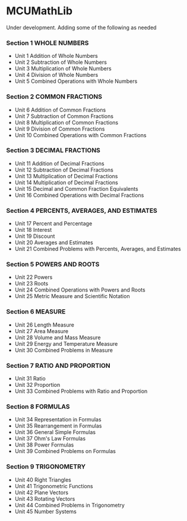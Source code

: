 # MCUMathLib

Under development. Adding some of the following as needed

### Section 1 WHOLE NUMBERS
* Unit 1 Addition of Whole Numbers
* Unit 2 Subtraction of Whole Numbers
* Unit 3 Multiplication of Whole Numbers
* Unit 4 Division of Whole Numbers
* Unit 5 Combined Operations with Whole Numbers

### Section 2 COMMON FRACTIONS
* Unit 6 Addition of Common Fractions
* Unit 7 Subtraction of Common Fractions
* Unit 8 Multiplication of Common Fractions
* Unit 9 Division of Common Fractions
* Unit 10 Combined Operations with Common Fractions

### Section 3 DECIMAL FRACTIONS
* Unit 11 Addition of Decimal Fractions
* Unit 12 Subtraction of Decimal Fractions
* Unit 13 Multiplication of Decimal Fractions
* Unit 14 Multiplication of Decimal Fractions
* Unit 15 Decimal and Common Fraction Equivalents
* Unit 16 Combined Operations with Decimal Fractions

### Section 4 PERCENTS, AVERAGES, AND ESTIMATES
* Unit 17 Percent and Percentage
* Unit 18 Interest
* Unit 19 Discount
* Unit 20 Averages and Estimates
* Unit 21 Combined Problems with Percents, Averages, and Estimates

### Section 5 POWERS AND ROOTS
* Unit 22 Powers
* Unit 23 Roots
* Unit 24 Combined Operations with Powers and Roots
* Unit 25 Metric Measure and Scientific Notation

### Section 6 MEASURE
* Unit 26 Length Measure
* Unit 27 Area Measure
* Unit 28 Volume and Mass Measure
* Unit 29 Energy and Temperature Measure
* Unit 30 Combined Problems in Measure

### Section 7 RATIO AND PROPORTION
* Unit 31 Ratio
* Unit 32 Proportion
* Unit 33 Combined Problems with Ratio and Proportion

### Section 8 FORMULAS
* Unit 34 Representation in Formulas
* Unit 35 Rearrangement in Formulas
* Unit 36 General Simple Formulas
* Unit 37 Ohm's Law Formulas
* Unit 38 Power Formulas
* Unit 39 Combined Problems on Formulas

### Section 9 TRIGONOMETRY
* Unit 40 Right Triangles
* Unit 41 Trigonometric Functions
* Unit 42 Plane Vectors
* Unit 43 Rotating Vectors
* Unit 44 Combined Problems in Trigonometry
* Unit 45 Number Systems
